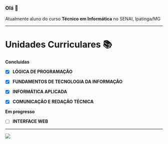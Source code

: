 ### Olá 👋

Atualmente aluno do curso **Técnico em Informática**  no SENAI, Ipatinga/MG

<hr>

# Unidades Curriculares 📚


<b> Concluidas <b> 
- [x] LÓGICA DE PROGRAMAÇÃO
- [x] FUNDAMENTOS DE TECNOLOGIA DA INFORMAÇÃO
- [x] INFORMÁTICA APLICADA
- [x] COMUNICAÇÃO E REDAÇÃO TÉCNICA


<b> Em progresso <b>
- [ ] INTERFACE WEB 

<hr>



<!-- Para quem quiser, são esses os sites https://desenvolvedor.io/ e https://balta.io/ -->


 <a href="https://instagram.com/marquescharlon" target="_blank"><img src="https://img.shields.io/badge/-Instagram-%23E4405F?style=for-the-badge&logo=instagram&logoColor=white" target="_blank"></a>
<!--
<div align="left">
  <a href="https://github.com/marquescharlon">
  <img height="180em" src="https://github-readme-stats.vercel.app/api?username=marquescharlon&show_icons=true&theme=graywhite&include_all_commits=true&count_private=true"/>
  <img height="180em" src="https://github-readme-stats.vercel.app/api/top-langs/?username=marquescharlon&layout=compact&langs_count=7&theme=graywhite"/>
</div>
-->
